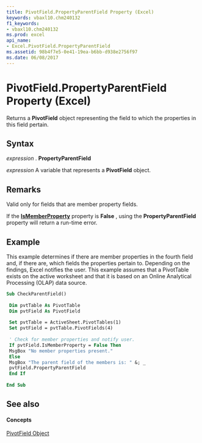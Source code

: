 ```yaml
---
title: PivotField.PropertyParentField Property (Excel)
keywords: vbaxl10.chm240132
f1_keywords:
- vbaxl10.chm240132
ms.prod: excel
api_name:
- Excel.PivotField.PropertyParentField
ms.assetid: 98b4f7e5-0e41-19ea-b6bb-d938e2756f97
ms.date: 06/08/2017
---
```



# PivotField.PropertyParentField Property (Excel)

Returns a  **PivotField** object representing the field to which the properties in this field pertain.


## Syntax

 _expression_ . **PropertyParentField**

 _expression_ A variable that represents a **PivotField** object.


## Remarks

Valid only for fields that are member property fields.

If the  **[IsMemberProperty](Excel.PivotField.IsMemberProperty.md)** property is **False** , using the **PropertyParentField** property will return a run-time error.


## Example

This example determines if there are member properties in the fourth field and, if there are, which fields the properties pertain to. Depending on the findings, Excel notifies the user. This example assumes that a PivotTable exists on the active worksheet and that it is based on an Online Analytical Processing (OLAP) data source.


```vb
Sub CheckParentField() 
 
 Dim pvtTable As PivotTable 
 Dim pvtField As PivotField 
 
 Set pvtTable = ActiveSheet.PivotTables(1) 
 Set pvtField = pvtTable.PivotFields(4) 
 
 ' Check for member properties and notify user. 
 If pvtField.IsMemberProperty = False Then 
 MsgBox "No member properties present." 
 Else 
 MsgBox "The parent field of the members is: " &; _ 
 pvtField.PropertyParentField 
 End If 
 
End Sub
```


## See also


#### Concepts


[PivotField Object](Excel.PivotField.md)

